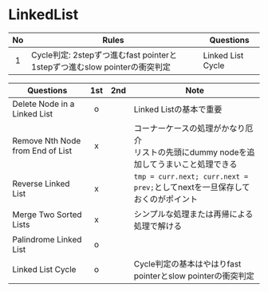 # LinkedList

|  No  | Rules                                                        | Questions         |
| :--: | ------------------------------------------------------------ | ----------------- |
|  1   | Cycle判定: 2stepずつ進むfast pointerと1stepずつ進むslow pointerの衝突判定 | Linked List Cycle |

| Questions                        | 1st  | 2nd  | Note                                                         |
| -------------------------------- | :--: | :--: | ------------------------------------------------------------ |
| Delete Node in a Linked List     |  o   |      | Linked Listの基本で重要                                      |
| Remove Nth Node from End of List |  x   |      | コーナーケースの処理がかなり厄介<br />リストの先頭にdummy nodeを追加してうまいこと処理できる |
| Reverse Linked List              |  x   |      | `tmp = curr.next; curr.next = prev;`としてnextを一旦保存しておくのがポイント |
| Merge Two Sorted Lists           |  x   |      | シンプルな処理または再帰による処理で解ける                   |
| Palindrome Linked List           |  o   |      |                                                              |
| Linked List Cycle                |  o   |      | Cycle判定の基本はやはりfast pointerとslow pointerの衝突判定  |

